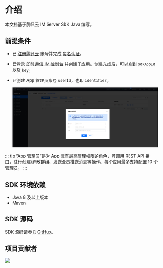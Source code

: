 # 介绍

本文档基于腾讯云 IM Server SDK Java <Badge type="tip" text="v0.4.19" vertical="top" /> 编写。

## 前提条件

- 已 [注册腾讯云](https://cloud.tencent.com/document/product/378/17985) 账号并完成 [实名认证](https://cloud.tencent.com/document/product/378/3629)。
- 已登录 [即时通信 IM 控制台](https://console.cloud.tencent.com/im) 并创建了应用。创建完成后，可以拿到 `sdkAppId` 以及 `key`。
- 已创建 App 管理员账号 `userId`，也即 `identifier`。

    ![](../public/create_identifier.png)

::: tip
“App 管理员”是对 App 具有最高管理权限的角色，可调用 [REST API 接口](https://cloud.tencent.com/document/product/269/1519?from_cn_redirect=1)，进行创建/解散群组、发送全员推送消息等操作。每个应用最多支持配置 10 个管理员。
:::

## SDK 环境依赖

- Java 8 及以上版本
- Maven

## SDK 源码

SDK 源码请参见 [GitHub](https://github.com/doocs/qcloud-im-server-sdk-java)。

## 项目贡献者

<a href="https://github.com/doocs/qcloud-im-server-sdk-java/graphs/contributors" target="_blank"><img src="https://contrib.rocks/image?repo=doocs/qcloud-im-server-sdk-java" /></a>
